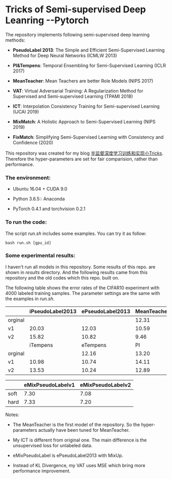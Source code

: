 # Tricks of Semi-supervised Deep Leanring --Pytorch

The repository implements following semi-supervised deep learning methods:

- **PseudoLabel 2013**: The Simple and Efficient Semi-Supervised Learning Method for Deep Neural Networks (ICMLW 2013)

- **PI&Tempens**: Temporal Ensembling for Semi-Supervised Learning (ICLR 2017)

- **MeanTeacher**: Mean Teachers are better Role Models (NIPS 2017)

- **VAT**: Virtual Adversarial Training: A Regularization Method for Supervised and Semi-supervised Learning (TPAMI 2018)

- **ICT**: Interpolation Consistency Training for Semi-supervised Learning (IJCAI 2019)

- **MixMatch**: A Holistic Approach to Semi-Supervised Learning (NIPS 2019)

- **FixMatch**: Simplifying Semi-Supervised Learning with Consistency and Confidence (2020)

This repository was created for my blog [半监督深度学习训练和实现小Tricks](https://zhuanlan.zhihu.com/p/100252944). Therefore the hyper-parameters are set for fair comparision, rather than performance.

### The environment:

- Ubuntu 16.04 + CUDA 9.0

- Python 3.6.5:: Anaconda

- PyTorch 0.4.1 and torchvision 0.2.1

### To run the code:

The script *run.sh* includes some examples. You can try it as follow:

```shell
bash run.sh [gpu_id]
```

### Some experimental results:

I haven't run all models in this repository. Some results of this repo. are shown in *results* directory. And the following results came from this repository and the old codes which this repo. built on.

The following table shows the error rates of the CIFAR10 experiment with 4000 labeled training samples. The parameter settings are the same with the examples in *run.sh*.

|        | iPseudoLabel2013 | ePseudoLabel2013 | MeanTeacher | MixMatch | iFixMatch |
|------- | ---------------- | ---------------- | ----------- | -------- | --------- |
|orginal |                  |                  | 12.31       | 6.24     | 4.26      |
| v1     | 20.03            | 12.03            | 10.59       | 6.70     | 6.63      |
| v2     | 15.82            | 10.82            |  9.46       | 6.89     | 6.44      |
|        | iTempens         | eTempens         | PI          | ICT\*    | VAT       |
|orginal |                  | 12.16            | 13.20       | 7.29     | 11.36     |
| v1     | 10.98            | 10.74            | 14.11       | 7.12     | 13.84     |
| v2     | 13.53            | 10.24            | 12.89       | 6.74     | 12.67     |


|        | eMixPseudoLabelv1 | eMixPseudoLabelv2 |
|------- | ----------------- | ----------------- |
| soft   | 7.30              | 7.08              |
| hard   | 7.33              | 7.20              |

Notes:

- The MeanTeacher is the first model of the repository. So the hyper-parameters actually have been tuned for MeanTeacher.

- My ICT is different from original one. The main difference is the unsupervised loss for unlabeled data.

- eMixPseudoLabel is ePseudoLabel2013 with MixUp.

- Instead of KL Divergence, my VAT uses MSE which bring more performance improvement.

